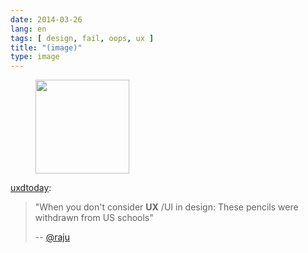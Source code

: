 ```yaml
---
date: 2014-03-26
lang: en
tags: [ design, fail, oops, ux ]
title: "(image)"
type: image
---
```


<figure>
<a
href="https://hugo.ferreira.cc/uxdtoday-when-you-dont-consider-uxui-in/attachment/146/"
rel="attachment"><img
src="/wp-content/uploads/2014/03/tumblr_n2y0tlDU6d1tuvyv0o1_1280-150x150.png"
width="150" height="150" /></a></figure>

[uxdtoday](http://uxdesign.today/post/80573529956/when-you-dont-consider-ux-ui-in-design-these):

> "When you don't consider **UX** /UI in design: These pencils were
> withdrawn from US schools"
>
> -- [\@raju](https://twitter.com/raju/status/447838001444683776)

